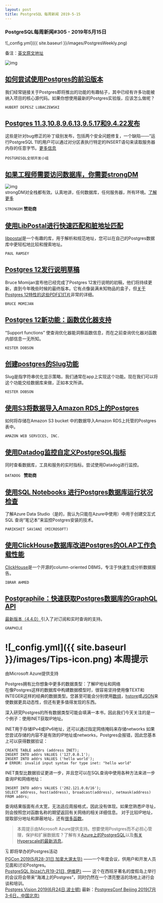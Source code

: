 ```yaml
---
layout: post
title: PostgreSQL 每周新闻 2019-5-15
---
```


### PostgreSQL每周新闻#305 - 2019年5月15日
![_config.yml]({{ site.baseurl }}/images/PostgresWeekly.png)

备注：[英文原文地址](https://postgresweekly.com/issues/305)

![img](https://res.cloudinary.com/cpress/image/upload/w_1280,e_sharpen:60/v1557914353/gqytlwienctadmgcvky1.jpg)

## [如何尝试使用Postgres的前沿版本](https://www.depesz.com/2019/05/15/how-to-play-with-upcoming-unreleased-postgresql/)
我们经常链接关于Postgres即将推出的功能的有趣帖子，其中已经有许多功能被纳入项目的核心源代码。如果你想使用最新的Postgres实验版，应该怎么做呢？

`HUBERT DEPESZ LUBACZEWSKI`

## [Postgres 11.3,10.8,9.6.13,9.5.17和9.4.22发布](https://www.postgresql.org/about/news/1939/)
这些是针对bug修正的补丁级别发布，包括两个安全问题修复，一个缺陷——“运行PostgreSQL 11的用户可以通过对分区表执行特定的INSERT语句来读取服务器内存的任意字节。[更多信息](https://www.percona.com/blog/2019/05/13/postgresql-minor-versions-released-may-9-2019/)

`POSTGRESQL全球开发小组`

## [如果工程师需要访问数据库，你需要strongDM](https://www.strongdm.com/product/?utm_source=&utm_medium=email&utm_campaign=2019-04-24%20-%20%5BUSA%5D%20-%20%5BSchD%5D%20-%20%5BSDM%5D%20-%20%5BENT%5D%20-%20PGW)
![img](https://copm.s3.amazonaws.com/69ff4959.png)    
strongDM对全栈都有效。认真地讲，任何数据库，任何服务器，所有环境。[了解更多](https://www.strongdm.com/product/?utm_source=&utm_medium=email&utm_campaign=2019-04-24%20-%20%5BUSA%5D%20-%20%5BSchD%5D%20-%20%5BSDM%5D%20-%20%5BENT%5D%20-%20PGW)

`STRONGDM` **赞助商**

## [使用LibPostal进行快速匹配和脏地址匹配](https://info.crunchydata.com/blog/quick-and-dirty-address-matching-with-libpostal)
[libpostal](https://github.com/openvenues/libpostal)是一个有趣的库，用于解析和规范地址，您可以在自己的Postgres数据库中更轻松地比较和搜索地址。

`PAUL RAMSEY`

## [Postgres 12发行说明草稿](https://www.postgresql.org/docs/devel/release-12.html)
Bruce Momijan宣布他已经完成了Postgres 12发行说明的初稿，他们将持续更新，直到今年晚些时候的最终版本。它有点像装满未知物品的盒子，但[关于Postgres 12特性的这些PDF幻灯片](http://www.sai.msu.su/~megera/postgres/talks/pg12-stachka-2019.pdf)非常的详细。

`BRUCE MOMIJAN`

## [Postgres 12新功能：函数优化器支持](https://www.kdobson.net/2019/ultimate-postgresql-slug-function/)
“Support functions” 使查询优化器能洞察函数信息，而在之前查询优化器对函数内部信息一无所知。

`KESTER DOBSON`

## [创建postgres的Slug功能](https://www.kdobson.net/2019/ultimate-postgresql-slug-function/)
Slug是指字符串优化显示策略，我们通常在app上实现这个功能。现在我们可以将这个功能交给数据库来做，正如本文所讲。

`KESTER DOBSON`

## [使用S3将数据导入Amazon RDS上的Postgres](https://docs.aws.amazon.com/AmazonRDS/latest/UserGuide/PostgreSQL.Procedural.Importing.html#USER_PostgreSQL.S3Import)
如何将存储在Amazon S3 bucket 中的数据导入Amazon RDS上托管的Postgres表中。

`AMAZON WEB SERVICES, INC.`

## [使用Datadog监控自定义PostgreSQL指标](https://www.datadoghq.com/postgres-monitoring/?utm_source=Advertisement&utm_medium=CooperPress&utm_campaign=CooperPress-PostgresWeeklyS)
同时查看数据库，工具和服务的实时指标。尝试使用Datadog进行监控。

`DATADOG ` **赞助商**

## [使用SQL Notebooks 进行Postgres数据库运行状况检查](https://azure.microsoft.com/en-us/blog/operationalizing-your-database-health-checks-using-sql-notebooks/)
了解Azure Data Studio（是的，我认为只能在Azure中使用）中用于创建交互式SQL 查询“笔记本”来监控Postgres安装的技术。


`PARIKSHIT SAVJANI (MICROSOFT)`

## [使用ClickHouse数据库改进Postgres的OLAP工作负载性能](https://www.percona.com/blog/2019/05/09/improving-olap-workload-performance-for-postgresql-with-clickhouse-database/)
[ClickHouse](https://clickhouse.yandex/)是一个开源的column-oriented DBMS，专注于快速生成分析数据报告。

`IBRAR AHMED`

## [Postgraphile：快速获取Postgres数据库的GraphQL API](https://github.com/graphile/postgraphile)
[最新版本（4.4.0）](https://github.com/graphile/postgraphile/releases/tag/v4.4.0)引入了对订阅和实时查询的支持。

`GRAPHILE`

# ![_config.yml]({{ site.baseurl }}/images/Tips-icon.png)   本周提示
由Microsoft Azure提供支持

Postgres拥有比你想象中更多的数据类型：了解IP地址和网络  
在像Postgres这样的数据库中构建数据模型时，很容易坚持使用像TEXT和INTEGER这样的经典的数据类型。您甚至可能会分别使用[数组](https://www.postgresql.org/docs/9.1/arrays.html)，[hstore](https://www.postgresql.org/docs/9.1/hstore.html)或[JSON](https://www.postgresql.org/docs/10/datatype-json.html)来使数据更具动态性，但还有更多值得发现的东西。

深入研究Postgres的所有数据类型可能会填满一本书，因此我们今天关注的是一个例子：使用INET获取IP地址。

INET用于存储IPv4或IPv6地址，还可以通过指定网络掩码来存储networks 如果您尝试存储的内容不是有效的IP地址或networks，Postgres会报错，因此您基本上可以获得数据验证：

```
CREATE TABLE addrs (address INET);
INSERT INTO addrs VALUES ('127.0.0.1');
INSERT INTO addrs VALUES ('hello world');
# ERROR: invalid input syntax for type inet: "hello world"

```

INET类型比数据验证更进一步，并且您可以在SQL查询中使用各种方法来进一步查询IP和网络地址：

```
INSERT INTO addrs VALUES ('202.121.0.0/16');
SELECT address, host(address), broadcast(address), netmask(address) FROM addrs;
```

查询结果版面有点太宽，无法适应周报格式，因此没有体现。如果您熟悉IP寻址，则会按照您对函数名称的期望返回有关网络的相关详细信息。 对于比较IP地址，提取部分地址和屏蔽地址，还有[很多函数](https://www.postgresql.org/docs/9.3/functions-net.html)。

>本周提示由Microsoft Azure提供支持。想要使用Postgres而不必担心管理，保护和扩展数据库？了解有关[Azure上的PostgreSQL](https://docs.microsoft.com/en-us/azure/postgresql/overview?ocid=orcas_pw_pgs)以及[有关Hyperscale的最新消息](https://mybuild.techcommunity.microsoft.com/sessions/76988?source=sessions&ocid=orcas_pw_pgs)。

🗓  即将举办的Postgres活动  
 [PGCon 2019(5月28-31日,加拿大渥太华)](https://www.pgcon.org/2019/) ——一个年度会议，供用户和开发人员见面和讨论Postgres。  
 [PostgreSQL Ibiza(六月19-21日, 伊维萨)](https://www.pgibz.io/index.html) —— 这个在西班牙著名的度假岛上举行的会议将会带来“海滩上的Postgres”，同时仍然在一个漂亮整洁的场地上进行会谈和培训。  
 [Postgres Vision 2019(6月24日,波士顿)](https://postgresvision.com/) 
 最新：[PostgresConf Beijing 2019(7月3-6日，中国北京)](https://postgresconf.org/conferences/Beijing)
